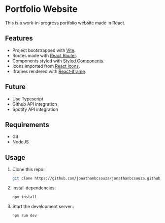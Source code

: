 # Portfolio Website

This is a work-in-progress portfolio website made in React.

## Features

- Project bootstrapped with [Vite](https://vitejs.dev).
- Routes made with [React Router](https://reactrouter.com/web/guides/quick-start).
- Components styled with [Styled Components](https://styled-components.com/).
- Icons imported from [React Icons](https://react-icons.github.io/react-icons/).
- Iframes rendered with [React-iframe](https://yarn.pm/react-iframe).

## Future

- Use Typescript
- Github API integration
- Spotify API integration

## Requirements

- Git
- NodeJS

## Usage

1. Clone this repo:

   ```sh
   git clone https://github.com/jonathanbcsouza/jonathanbcsouza.github.io.git

1. Install dependencies:

   ```sh
   npm install


1. Start the development server::

   ```sh
   npm run dev
